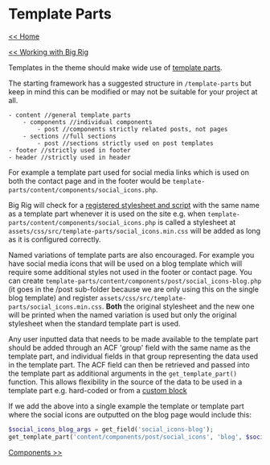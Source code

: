 # Template Parts
[<< Home](/)

[<< Working with Big Rig](/big-rig)

Templates in the theme should make wide use of [template parts](https://developer.wordpress.org/reference/functions/get_template_part/).

The starting framework has a suggested structure in `/template-parts` but keep in mind this can be modified or may not be suitable for your project at all.

```
- content //general template parts 
    - components //individual components
        - post //components strictly related posts, not pages 
    - sections //full sections
        - post //sections strictly used on post templates
- footer //strictly used in footer 
- header //strictly used in header
```

For example a template part used for social media links which is used on both the contact page and in the footer would be `template-parts/content/components/social_icons.php`.

Big Rig will check for a [registered stylesheet and script](/big-rig/css-js#Templatepart-css-js) with the same name as a template part whenever it is used on the site e.g. when `template-parts/content/components/social_icons.php` is called a stylesheet at `assets/css/src/template-parts/social_icons.min.css` will be added as long as it is configured correctly.

Named variations of template parts are also encouraged. For example you have social media icons that will be used on a blog template which will require some additional styles not used in the footer or contact page. You can create `template-parts/content/components/post/social_icons-blog.php` (it goes in the /post sub-folder because we are only using this on the single blog template) and register `assets/css/src/template-parts/social_icons.min.css`. **Both** the original stylesheet and the new one will be printed when the named variation is used but only the original stylesheet when the standard template part is used.

Any user inputted data that needs to be made available to the template part should be added through an ACF 'group' field with the same name as the template part, and individual fields in that group representing the data used in the template part. The ACF field can then be retrieved and passed into the template part as additional arguments in the `get_template_part()` function. This allows flexibility in the source of the data to be used in a template part e.g. hard-coded or from a [custom block](/big-rig/blocks)

If we add the above into a single example the template or template part where the social icons are outputted on the blog page would include this:

```php
$social_icons_blog_args = get_field('social_icons-blog');
get_template_part('content/components/post/social_icons', 'blog', $social_icons_blog_args);
``` 

[Components >>](/big-rig/components)